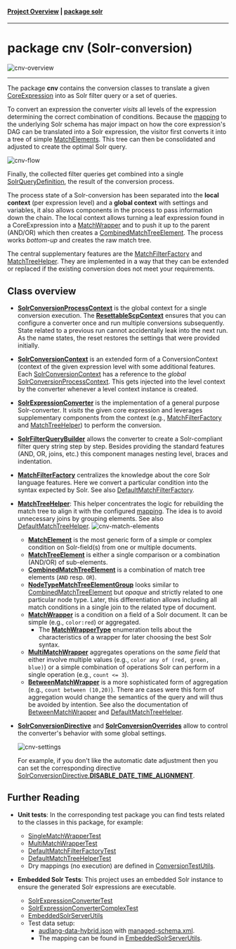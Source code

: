 #### [Project Overview](../../../../../../../../README.md) | [package solr](../README.md)
----

# package cnv (Solr-conversion)

![cnv-overview](./cnv-overview.svg)

----

The package **cnv** contains the conversion classes to translate a given [CoreExpression](https://github.com/KarlEilebrecht/audlang-java-core/blob/main/src/main/java/de/calamanari/adl/irl/README.md) into as Solr filter query or a set of queries.

To convert an expression the converter *visits* all levels of the expression determining the correct combination of conditions. Because the [mapping](../config/SolrMappingConfig.java) to the underlying Solr schema has major impact on how the core expression's DAG can be translated into a Solr expression, the visitor first converts it into a tree of simple [MatchElements](MatchElement.java). This tree can then be consolidated and adjusted to create the optimal Solr query.

![cnv-flow](./cnv-flow.svg)

Finally, the collected filter queries get combined into a single [SolrQueryDefinition](../SolrQueryDefinition.java), the result of the conversion process.

The process state of a Solr-conversion has been separated into the **local context** (per expression level) and a **global context** with settings and variables, it also allows components in the process to pass information down the chain. The local context allows turning a leaf expression found in a CoreExpression into a [MatchWrapper](MatchWrapper.java) and to push it up to the parent (AND/OR) which then creates a [CombinedMatchTreeElement](CombinedMatchTreeElement.java). The process works *bottom-up* and creates the raw match tree.

The central supplementary features are the [MatchFilterFactory](MatchFilterFactory.java) and [MatchTreeHelper](MatchTreeHelper.java). They are implemented in a way that they can be extended or replaced if the existing conversion does not meet your requirements.

## Class overview

 * **[SolrConversionProcessContext](SolrConversionProcessContext.java)** is the global context for a single conversion execution. The **[ResettableScpContext](ResettableScpContext.java)** ensures that you can configure a converter once and run multiple conversions subsequently. State related to a previous run cannot accidentally leak into the next run. As the name states, the reset restores the settings that were provided initially.
 * **[SolrConversionContext](SolrConversionContext.java)** is an extended form of a ConversionContext (context of the given expression level with some additional features. Each [SolrConversionContext](SolrConversionContext.java) has a reference to the *global* [SolrConversionProcessContext](SolrConversionProcessContext.java). This gets injected into the level context by the converter whenever a level context instance is created.
 * **[SolrExpressionConverter](SolrExpressionConverter.java)** is the implementation of a general purpose Solr-converter. It *visits* the given core expression and leverages supplementary components from the context (e.g., [MatchFilterFactory](MatchFilterFactory.java) and [MatchTreeHelper](MatchTreeHelper.java)) to perform the conversion.
 * **[SolrFilterQueryBuilder](SolrFilterQueryBuilder.java)** allows the converter to create a Solr-compliant filter query string step by step. Besides providing the standard features (AND, OR, joins, etc.) this component manages nesting level, braces and indentation.
 * **[MatchFilterFactory](MatchFilterFactory.java)** centralizes the knowledge about the core Solr language features. Here we convert a particular condition into the syntax expected by Solr. See also [DefaultMatchFilterFactory](DefaultMatchFilterFactory.java).
 * **[MatchTreeHelper](MatchTreeHelper.java)**: This helper concentrates the logic for rebuilding the match tree to align it with the configured [mapping](../config/SolrMappingConfig.java). The idea is to avoid unnecessary joins by grouping elements. See also [DefaultMatchTreeHelper](DefaultMatchTreeHelper.java).
   ![cnv-match-elements](./cnv-match-elements.svg)
   * **[MatchElement](MatchElement.java)** is the most generic form of a simple or complex condition on Solr-field(s) from one or multiple documents.
   * **[MatchTreeElement](MatchTreeElement.java)** is either a single comparison or a combination (AND/OR) of sub-elements.
   * **[CombinedMatchTreeElement](CombinedMatchTreeElement.java)** is a combination of match tree elements (`AND` resp. `OR`).
   * **[NodeTypeMatchTreeElementGroup](NodeTypeMatchTreeElementGroup.java)** looks similar to [CombinedMatchTreeElement](CombinedMatchTreeElement.java) but *opaque* and strictly related to one particular node type. Later, this differentiation allows including all match conditions in a single join to the related type of document.
   * **[MatchWrapper](MatchWrapper.java)** is a condition on a field of a Solr document. It can be simple (e.g., `color:red`) or aggregated.
     * The **[MatchWrapperType](MatchWrapperType.java)** enumeration tells about the characteristics of a wrapper for later choosing the best Solr syntax.
   * **[MultiMatchWrapper](MultiMatchWrapper.java)** aggregates operations on the *same field* that either involve multiple values (e.g., `color any of (red, green, blue)`) or a simple combination of operations Solr can perform in a single operation (e.g., `count <= 3`).
   * **[BetweenMatchWrapper](BetweenMatchWrapper.java)** is a more sophisticated form of aggregation (e.g., `count between (10,20)`). There are cases were this form of aggregation would change the semantics of the query and will thus be avoided by intention. See also the documentation of [BetweenMatchWrapper](BetweenMatchWrapper.java) and [DefaultMatchTreeHelper](DefaultMatchTreeHelper.java).
  
 * **[SolrConversionDirective](SolrConversionDirective.java)** and **[SolrConversionOverrides](SolrConversionOverrides.java)** allow to control the converter's behavior with some global settings.
 
   ![cnv-settings](./cnv-settings.svg)
   
   For example, if you don't like the automatic date adjustment then you can set the corresponding directive [SolrConversionDirective.**DISABLE_DATE_TIME_ALIGNMENT**](SolrConversionDirective.java).


## Further Reading
 * **Unit tests**: In the corresponding test package you can find tests related to the classes in this package, for example:   
   * [SingleMatchWrapperTest](../../../../../../../test/java/de/calamanari/adl/solr/cnv/SingleMatchWrapperTest.java)
   * [MultiMatchWrapperTest](../../../../../../../test/java/de/calamanari/adl/solr/cnv/MultiMatchWrapperTest.java)
   * [DefaultMatchFilterFactoryTest](../../../../../../../test/java/de/calamanari/adl/solr/cnv/DefaultMatchFilterFactoryTest.java)  
   * [DefaultMatchTreeHelperTest](../../../../../../../test/java/de/calamanari/adl/solr/cnv/DefaultMatchTreeHelperTest.java)
   * Dry mappings (no execution) are defined in [ConversionTestUtils](../../../../../../../test/java/de/calamanari/adl/solr/cnv/ConversionTestUtils.java).

 * **Embedded Solr Tests**: This project uses an embedded Solr instance to ensure the generated Solr expressions are executable.
   * [SolrExpressionConverterTest](../../../../../../../test/java/de/calamanari/adl/solr/cnv/SolrExpressionConverterTest.java)  
   * [SolrExpressionConverterComplexTest](../../../../../../../test/java/de/calamanari/adl/solr/cnv/SolrExpressionConverterComplexTest.java)  
   * [EmbeddedSolrServerUtils](../../../../../../../test/java/de/calamanari/adl/solr/EmbeddedSolrServerUtils.java)
   * Test data setup: 
     * [audlang-data-hybrid.json](../../../../../../../test/resources/solr/exampledocs/audlang-data-hybrid.json) with [managed-schema.xml](../../../../../../../test/resources/solr/configsets/audlang/conf/managed-schema.xml).
     * The mapping can be found in [EmbeddedSolrServerUtils](../../../../../../../test/java/de/calamanari/adl/solr/EmbeddedSolrServerUtils.java).

